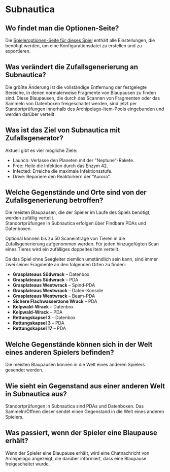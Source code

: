 # Subnautica

## Wo findet man die Optionen-Seite?

Die [Spieleroptionen-Seite für dieses Spiel](../player-options) enthält alle Einstellungen, die benötigt werden, um eine Konfigurationsdatei zu erstellen und zu exportieren.

## Was verändert die Zufallsgenerierung an Subnautica?

Die größte Änderung ist die vollständige Entfernung der festgelegte Bereiche, in denen normalerweise Fragmente von Blaupausen zu finden sind. Diese Blaupausen, die durch das Scannen von Fragmenten oder das Sammeln von Datenboxen freigeschaltet werden, sind jetzt per Standortprüfungen innerhalb des Archipelago-Item-Pools eingebunden und werden darüber verteilt.

## Was ist das Ziel von Subnautica mit Zufallsgenerator?

Aktuell gibt es vier mögliche Ziele:
- Launch: Verlasse den Planeten mit der "Neptune"-Rakete.
- Free: Heile die Infektion durch das Enzym 42.
- Infected: Erreiche die maximale Infektionsstufe.
- Drive: Repariere den Reaktorkern der "Aurora".

## Welche Gegenstände und Orte sind von der Zufallsgenerierung betroffen?

Die meisten Blaupausen, die der Spieler im Laufe des Spiels benötigt, werden zufällig verteilt.  
Standortprüfungen in Subnautica erfolgen über Findbare PDAs und Datenboxen.

Optional können bis zu 50 Scaneinträge von Tieren in die Zufallsgenerierung aufgenommen werden. Für jeden hinzugefügten Scan eines Tieres wird ein zufälliges doppeltes Item verteilt.

Da das Spiel ohne Seegleiter ziemlich umständlich sein kann, sind immer zwei seiner Fragmente an den folgenden Orten zu finden:
- **Grasplateaus Südwrack** – Datenbox
- **Grasplateaus Südwrack** – PDA
- **Grasplateaus Westwrack** – Spind-PDA
- **Grasplateaus Westwrack** – Daten-Konsole
- **Grasplateaus Westwrack** – Beam-PDA
- **Sichere Flachwasserzone Wrack** – PDA
- **Kelpwald-Wrack** – Datenbox
- **Kelpwald-Wrack** – PDA
- **Rettungskapsel 3** – Datenbox
- **Rettungskapsel 3** – PDA
- **Rettungskapsel 17** – PDA

## Welche Gegenstände können sich in der Welt eines anderen Spielers befinden?

Die meisten Blaupausen können in die Welt eines anderen Spielers gesendet werden.

## Wie sieht ein Gegenstand aus einer anderen Welt in Subnautica aus?

Standortprüfungen in Subnautica sind PDAs und Datenboxen. Das Sammeln/Öffnen dieser sendet einen Gegenstand in die Welt eines anderen Spielers.

## Was passiert, wenn der Spieler eine Blaupause erhält?

Wenn der Spieler eine Blaupause erhält, wird eine Chatnachricht von Archipelago angezeigt, die darüber informiert, dass eine Blaupause freigeschaltet wurde.
